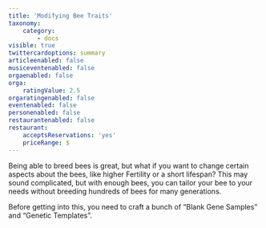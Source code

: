 ```yaml
---
title: 'Modifying Bee Traits'
taxonomy:
    category:
        - docs
visible: true
twittercardoptions: summary
articleenabled: false
musiceventenabled: false
orgaenabled: false
orga:
    ratingValue: 2.5
orgaratingenabled: false
eventenabled: false
personenabled: false
restaurantenabled: false
restaurant:
    acceptsReservations: 'yes'
    priceRange: $
---
```


Being able to breed bees is great, but what if you want to change certain aspects about the bees, like higher Fertility or a short lifespan? This may sound complicated, but with enough bees, you can tailor your bee to your needs without breeding hundreds of bees for many generations.

Before getting into this, you need to craft a bunch of “Blank Gene Samples” and “Genetic Templates”.
